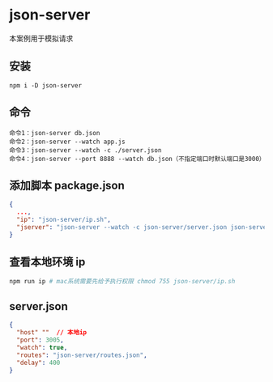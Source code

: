 # json-server

本案例用于模拟请求

## 安装

```
npm i -D json-server
```

## 命令

```
命令1：json-server db.json
命令2：json-server --watch app.js
命令3：json-server --watch -c ./server.json
命令4：json-server --port 8888 --watch db.json（不指定端口时默认端口是3000）
```

## 添加脚本 package.json

```json
{
  ...,
  "ip": "json-server/ip.sh",
  "jserver": "json-server --watch -c json-server/server.json json-server/db.json",
}
```

## 查看本地环境 ip

```bash
npm run ip # mac系统需要先给予执行权限 chmod 755 json-server/ip.sh
```

## server.json

```json
{
  "host" ""  // 本地ip
  "port": 3005,
  "watch": true,
  "routes": "json-server/routes.json",
  "delay": 400
}
```
